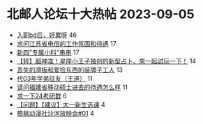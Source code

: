 # 北邮人论坛十大热帖 2023-09-05

- [入职bd后，好累呀](https://bbs.byr.cn/article/WorkLife/1204567) 46
- [求问江苏省电信的工作氛围和待遇](https://bbs.byr.cn/article/Job/2195682) 17
- [新四&quot;专属小料&quot;串串](https://bbs.byr.cn/article/Food/524925) 17
- [【转】超神准！星座小王子独创的新型占卜、來一起試玩一下！](https://bbs.byr.cn/article/Constellations/326533) 14
- [丢失的滑板和爱捡东西的装牌子工人](https://bbs.byr.cn/article/Picture/3348498) 13
- [代03年学弟征友（王道）](https://bbs.byr.cn/article/Friends/2044779) 11
- [请问福建省移动硕士进去的待遇怎么样](https://bbs.byr.cn/article/Fujian/462756) 11
- [求一下24考研群](https://bbs.byr.cn/article/AimGraduate/1226280) 6
- [【问题】【建议】大一新生选课](https://bbs.byr.cn/article/Talking/6399738) 4
- [檐枫动漫社沙河放映会#01](https://bbs.byr.cn/article/Comic/633006) 4


